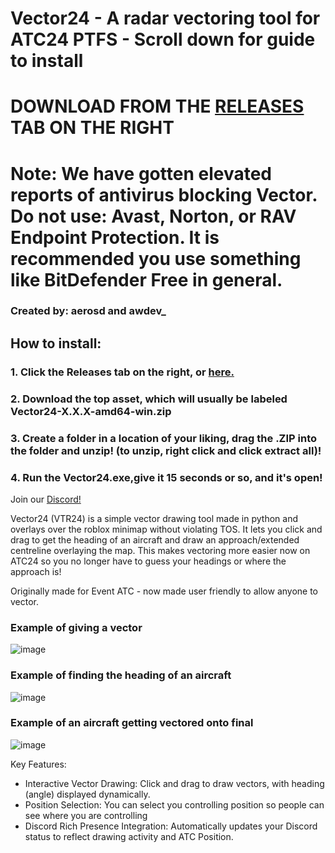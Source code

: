# Vector24 - A radar vectoring tool for ATC24 PTFS - Scroll down for guide to install

# DOWNLOAD FROM THE [RELEASES](https://github.com/awdev1/Vector24/releases) TAB ON THE RIGHT
# Note: We have gotten elevated reports of antivirus blocking Vector. Do not use: Avast, Norton, or RAV Endpoint Protection. It is recommended you use something like BitDefender Free in general. 
### Created by: aerosd and awdev_
## How to install: 
### 1. Click the Releases tab on the right, or [here.](https://github.com/awdev1/Vector24/releases)
### 2. Download the top asset, which will usually be labeled Vector24-X.X.X-amd64-win.zip
### 3. Create a folder in a location of your liking, drag the .ZIP into the folder and unzip! (to unzip, right click and click extract all)!
### 4. Run the Vector24.exe,give it 15 seconds or so, and it's open!

Join our [Discord!](https://discord.gg/kyDgZbnHz3)

Vector24 (VTR24) is a simple vector drawing tool made in python and overlays over the roblox minimap without violating TOS. It lets you click and drag to get the heading of an aircraft and draw an approach/extended centreline overlaying the map. This makes vectoring more easier now on ATC24 so you no longer have to guess your headings or where the approach is!


Originally made for Event ATC - now made user friendly to allow anyone to vector.

### Example of giving a vector
![image](https://github.com/user-attachments/assets/1f9403b1-5894-47bc-82b8-af9fb28e53cb)

### Example of finding the heading of an aircraft
![image](https://github.com/user-attachments/assets/f21ceafd-224d-4945-86d9-119faeb5259a)

### Example of an aircraft getting vectored onto final
![image](https://github.com/user-attachments/assets/a7b4ab72-3bfb-4197-991b-b72bcec3e1cb)


Key Features:

- Interactive Vector Drawing: Click and drag to draw vectors, with heading (angle) displayed dynamically.
- Position Selection: You can select you controlling position so people can see where you are controlling
- Discord Rich Presence Integration: Automatically updates your Discord status to reflect drawing activity and ATC Position.
